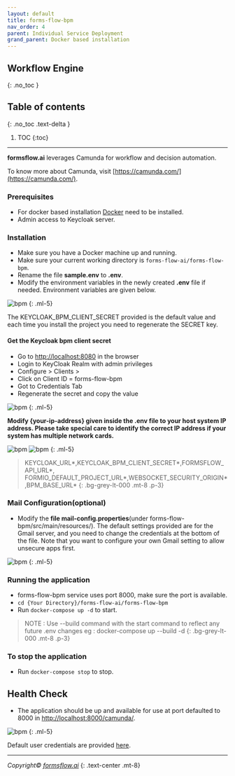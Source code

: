 ```yaml
---
layout: default
title: forms-flow-bpm
nav_order: 4
parent: Individual Service Deployment
grand_parent: Docker based installation
---
```


## Workflow Engine
{: .no_toc }

## Table of contents
{: .no_toc .text-delta }

1. TOC
{:toc}
 
---

**formsflow.ai** leverages Camunda for workflow and decision automation.

To know more about Camunda, visit [https://camunda.com/](https://camunda.com/).

### Prerequisites
- For docker based installation [Docker](https://www.docker.com/) need to be installed.
- Admin access to Keycloak server.

### Installation
- Make sure you have a Docker machine up and running.
- Make sure your current working directory is `forms-flow-ai/forms-flow-bpm`.
- Rename the file **sample.env** to **.env**.
- Modify the environment variables in the newly created **.env** file if needed. Environment variables are given below.  

![bpm](../../../assets//setup/bpm1.png)
{: .ml-5}    

The KEYCLOAK_BPM_CLIENT_SECRET provided is the default value and each time you install the project you need to regenerate the SECRET key.  

#### Get the Keycloak bpm client secret
- Go to [http://localhost:8080](http://localhost:8080/) in the browser
- Login to KeyCloak Realm with admin privileges
- Configure > Clients >
- Click on Client ID = forms-flow-bpm
- Got to Credentials Tab
- Regenerate the secret and copy the value  

![bpm](../../../assets//setup/bpm2.png)
{: .ml-5}     

**Modify {your-ip-address} given inside the .env file to your host system IP address. Please take special care to identify the correct IP address if your system has multiple network cards.**  

![bpm](../../../assets//setup/bpm3.png)
![bpm](../../../assets//setup/bpm4.png)
{: .ml-5}   

> KEYCLOAK_URL*,KEYCLOAK_BPM_CLIENT_SECRET*,FORMSFLOW_API_URL*, FORMIO_DEFAULT_PROJECT_URL*,WEBSOCKET_SECURITY_ORIGIN*,BPM_BASE_URL* 
{: .bg-grey-lt-000 .mt-8 .p-3}  

### Mail Configuration(optional)
- Modify the **file mail-config.properties**(under forms-flow-bpm/src/main/resources/). The default settings provided are for the Gmail server, and you need to change the credentials at the bottom of the file. Note that you want to configure your own Gmail setting to allow unsecure apps first.  

![bpm](../../../assets//setup/bpm5.png)
{: .ml-5}  

### Running the application
- forms-flow-bpm service uses port 8000, make sure the port is available.
- `cd {Your Directory}/forms-flow-ai/forms-flow-bpm`
- Run `docker-compose up -d` to start.  

> NOTE : Use --build command with the start command to reflect any future .env changes eg : docker-compose up --build -d
{: .bg-grey-lt-000 .mt-8 .p-3}  

### To stop the application
- Run `docker-compose stop` to stop.  

## Health Check
- The application should be up and available for use at port defaulted to 8000 in [http://localhost:8000/camunda/](http://localhost:8000/camunda/).  

![bpm](../../../assets//setup/bpm6.png)
{: .ml-5}    

Default user credentials are provided <a href="/forms-flow-installation-doc/Pages/Download_and_install/Download.html#formsflow-ai-user-credentials"  target="_blank" > here</a>.  


  --- 
*Copyright© [formsflow.ai](https://formsflow.ai/)*
{: .text-center .mt-8}

 